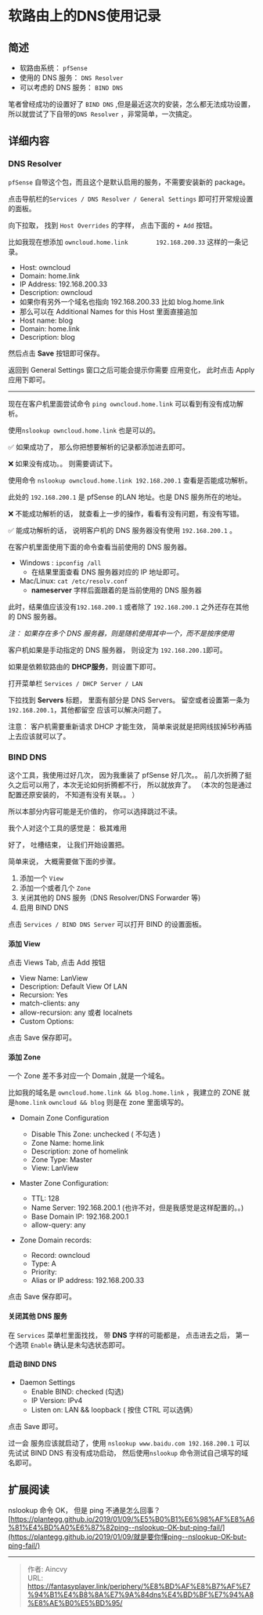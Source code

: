 # 软路由上的DNS使用记录


## 简述

- 软路由系统： `pfSense`
- 使用的 DNS 服务： `DNS Resolver`
- 可以考虑的 DNS 服务： `BIND DNS`

笔者曾经成功的设置好了 `BIND DNS` ,但是最近这次的安装，怎么都无法成功设置， 所以就尝试了下自带的`DNS Resolver` ，非常简单，一次搞定。 

## 详细内容

### DNS Resolver

`pfSense` 自带这个包，而且这个是默认启用的服务，不需要安装新的 package。

点击导航栏的`Services / DNS Resolver / General Settings` 即可打开常规设置的面板。

向下拉取， 找到  `Host Overrides` 的字样， 点击下面的 `+ Add` 按钮。 

比如我现在想添加 `owncloud.home.link		192.168.200.33` 这样的一条记录。


- Host: 		owncloud
- Domain: 	home.link
- IP Address:   192.168.200.33
- Description:  owncloud 
- 如果你有另外一个域名也指向 192.168.200.33  比如 blog.home.link
- 那么可以在 Additional Names for this Host 里面直接追加
- Host name: 	blog
- Domain: 	home.link
- Description: blog


然后点击 **Save** 按钮即可保存。 

返回到 General Settings 窗口之后可能会提示你需要 应用变化， 此时点击 Apply 应用下即可。

----

现在在客户机里面尝试命令 `ping owncloud.home.link` 可以看到有没有成功解析。

使用`nslookup owncloud.home.link` 也是可以的。

:white_check_mark: 如果成功了， 那么你把想要解析的记录都添加进去即可。

:x: 如果没有成功。。  则需要调试下。

使用命令 `nslookup owncloud.home.link 192.168.200.1`  查看是否能成功解析。 

此处的 `192.168.200.1` 是 pfSense 的LAN 地址。也是 DNS 服务所在的地址。

:x: 不能成功解析的话， 就查看上一步的操作，看看有没有问题，有没有写错。

:white_check_mark: 能成功解析的话， 说明客户机的 DNS 服务器没有使用 `192.168.200.1` 。

在客户机里面使用下面的命令查看当前使用的 DNS 服务器。

- Windows :  `ipconfig /all`   
  - 在结果里面查看 DNS 服务器对应的 IP 地址即可。
- Mac/Linux:  `cat /etc/resolv.conf`
  - **nameserver** 字样后面跟着的是当前使用的 DNS 服务器

此时，结果值应该没有`192.168.200.1` 或者除了 `192.168.200.1` 之外还存在其他的 DNS 服务器。

*注： 如果存在多个 DNS 服务器，则是随机使用其中一个，而不是按序使用*

客户机如果是手动指定的 DNS 服务器， 则设定为 `192.168.200.1`即可。 

如果是依赖软路由的 **DHCP服务**，则设置下即可。

打开菜单栏 `Services / DHCP Server / LAN`

下拉找到 **Servers** 标题， 里面有部分是 DNS Servers。 留空或者设置第一条为`192.168.200.1`，其他都留空 应该可以解决问题了。

注意： 客户机需要重新请求 DHCP 才能生效， 简单来说就是把网线拔掉5秒再插上去应该就可以了。



### BIND DNS

这个工具，我使用过好几次， 因为我重装了 pfSense 好几次。。 前几次折腾了挺久之后可以用了，本次无论如何折腾都不行， 所以就放弃了。 （本次的包是通过配置还原安装的， 不知道有没有关联。。 ）  

所以本部分内容可能是无价值的， 你可以选择跳过不读。 

我个人对这个工具的感觉是：  极其难用

好了， 吐槽结束， 让我们开始设置把。 

简单来说， 大概需要做下面的步骤。

1. 添加一个 `View`
2. 添加一个或者几个 `Zone`
3. 关闭其他的 DNS 服务（DNS Resolver/DNS Forwarder 等)
4. 启用 BIND DNS

点击 `Services / BIND DNS Server` 可以打开 BIND 的设置面板。

#### 添加 View

点击 Views Tab, 点击  Add 按钮

- View Name: LanView
- Description: Default View Of LAN
- Recursion: Yes
- match-clients: any
- allow-recursion: any 或者 localnets
- Custom Options: 


点击 Save 保存即可。

#### 添加 Zone

一个 Zone 差不多对应一个 Domain ,就是一个域名。 

比如我的域名是 `owncloud.home.link && blog.home.link` ，我建立的 ZONE 就是`home.link` `owncloud && blog` 则是在 zone 里面填写的。

- Domain Zone Configuration
  - Disable This Zone:	unchecked ( 不勾选 )
  - Zone Name:	home.link
  - Description: zone of homelink
  - Zone Type: Master
  - View: LanView

- Master Zone Configuration: 
  - TTL: 128
  - Name Server: 192.168.200.1     (也许不对，但是我感觉是这样配置的。。)
  - Base Domain IP: 192.168.200.1
  - allow-query: any
- Zone Domain records:
  - Record: owncloud
  - Type: A
  - Priority: 
  - Alias or IP address: 192.168.200.33


点击 Save 保存即可。

#### 关闭其他 DNS 服务

在 `Services` 菜单栏里面找找， 带 **DNS** 字样的可能都是， 点击进去之后， 第一个选项 `Enable` 确认是未勾选状态即可。

#### 启动 BIND DNS

- Daemon Settings
  - Enable BIND: checked  (勾选)
  - IP Version: IPv4
  - Listen on: LAN && loopback  ( 按住 CTRL 可以选俩）


点击 Save 即可。

过一会 服务应该就启动了，使用 `nslookup www.baidu.com 192.168.200.1` 可以先试试 BIND DNS 有没有成功启动， 然后使用`nslookup` 命令测试自己填写的域名即可。  



## 扩展阅读

nslookup 命令 OK， 但是 ping 不通是怎么回事？[https://plantegg.github.io/2019/01/09/%E5%B0%B1%E6%98%AF%E8%A6%81%E4%BD%A0%E6%87%82ping--nslookup-OK-but-ping-fail/](https://plantegg.github.io/2019/01/09/就是要你懂ping--nslookup-OK-but-ping-fail/)


---

> 作者: Aincvy  
> URL: https://fantasyplayer.link/periphery/%E8%BD%AF%E8%B7%AF%E7%94%B1%E4%B8%8A%E7%9A%84dns%E4%BD%BF%E7%94%A8%E8%AE%B0%E5%BD%95/  

